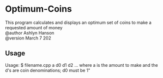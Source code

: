 # Optimum-Coins

This program calculates and displays an optimum set of coins to make a requested amount of money                                                                                                                                      
@author Ashlyn Hanson                                                                                                                      
@version March 7 202

## Usage

Usage: $ filename.cpp a d0 d1 d2 ... where a is the amount to make and the d's are coin denominations; d0 must be 1"

